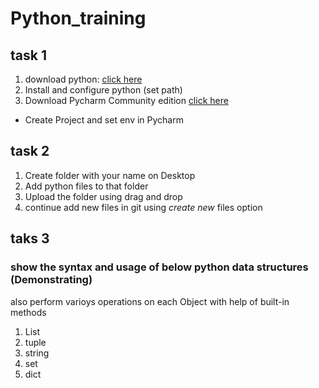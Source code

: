 # Python_training

## task 1
1. download python: [click here](https://www.python.org/downloads/)
2. Install and configure python (set path)
3. Download Pycharm  Community edition  [click here](https://www.jetbrains.com/pycharm/download)
  * Create Project and set env in Pycharm 

## task 2
1. Create folder with your name on Desktop
2. Add python files to that folder 
3. Upload the folder using drag and drop
4. continue add new files in git using *create new* files option

## taks 3 
### show the syntax and usage of below python data structures (Demonstrating)
also perform varioys operations on each Object with help of built-in methods
1. List
2. tuple
3. string
4. set
5. dict
